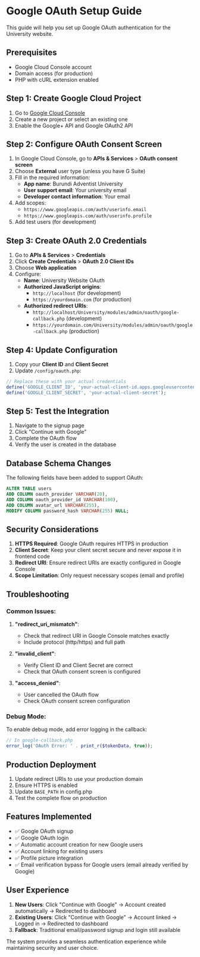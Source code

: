 # Google OAuth Setup Guide

This guide will help you set up Google OAuth authentication for the University website.

## Prerequisites

- Google Cloud Console account
- Domain access (for production)
- PHP with cURL extension enabled

## Step 1: Create Google Cloud Project

1. Go to [Google Cloud Console](https://console.cloud.google.com/)
2. Create a new project or select an existing one
3. Enable the Google+ API and Google OAuth2 API

## Step 2: Configure OAuth Consent Screen

1. In Google Cloud Console, go to **APIs & Services** > **OAuth consent screen**
2. Choose **External** user type (unless you have G Suite)
3. Fill in the required information:
   - **App name**: Burundi Adventist University
   - **User support email**: Your university email
   - **Developer contact information**: Your email
4. Add scopes:
   - `https://www.googleapis.com/auth/userinfo.email`
   - `https://www.googleapis.com/auth/userinfo.profile`
5. Add test users (for development)

## Step 3: Create OAuth 2.0 Credentials

1. Go to **APIs & Services** > **Credentials**
2. Click **Create Credentials** > **OAuth 2.0 Client IDs**
3. Choose **Web application**
4. Configure:
   - **Name**: University Website OAuth
   - **Authorized JavaScript origins**: 
     - `http://localhost` (for development)
     - `https://yourdomain.com` (for production)
   - **Authorized redirect URIs**:
     - `http://localhost/University/modules/admin/oauth/google-callback.php` (development)
     - `https://yourdomain.com/University/modules/admin/oauth/google-callback.php` (production)

## Step 4: Update Configuration

1. Copy your **Client ID** and **Client Secret**
2. Update `/config/oauth.php`:

```php
// Replace these with your actual credentials
define('GOOGLE_CLIENT_ID', 'your-actual-client-id.apps.googleusercontent.com');
define('GOOGLE_CLIENT_SECRET', 'your-actual-client-secret');
```

## Step 5: Test the Integration

1. Navigate to the signup page
2. Click "Continue with Google"
3. Complete the OAuth flow
4. Verify the user is created in the database

## Database Schema Changes

The following fields have been added to support OAuth:

```sql
ALTER TABLE users 
ADD COLUMN oauth_provider VARCHAR(20),
ADD COLUMN oauth_provider_id VARCHAR(100),
ADD COLUMN avatar_url VARCHAR(255),
MODIFY COLUMN password_hash VARCHAR(255) NULL;
```

## Security Considerations

1. **HTTPS Required**: Google OAuth requires HTTPS in production
2. **Client Secret**: Keep your client secret secure and never expose it in frontend code
3. **Redirect URI**: Ensure redirect URIs are exactly configured in Google Console
4. **Scope Limitation**: Only request necessary scopes (email and profile)

## Troubleshooting

### Common Issues:

1. **"redirect_uri_mismatch"**: 
   - Check that redirect URI in Google Console matches exactly
   - Include protocol (http/https) and full path

2. **"invalid_client"**:
   - Verify Client ID and Client Secret are correct
   - Check that OAuth consent screen is configured

3. **"access_denied"**:
   - User cancelled the OAuth flow
   - Check OAuth consent screen configuration

### Debug Mode:

To enable debug mode, add error logging in the callback:

```php
// In google-callback.php
error_log('OAuth Error: ' . print_r($tokenData, true));
```

## Production Deployment

1. Update redirect URIs to use your production domain
2. Ensure HTTPS is enabled
3. Update `BASE_PATH` in config.php
4. Test the complete flow on production

## Features Implemented

- ✅ Google OAuth signup
- ✅ Google OAuth login  
- ✅ Automatic account creation for new Google users
- ✅ Account linking for existing users
- ✅ Profile picture integration
- ✅ Email verification bypass for Google users (email already verified by Google)

## User Experience

1. **New Users**: Click "Continue with Google" → Account created automatically → Redirected to dashboard
2. **Existing Users**: Click "Continue with Google" → Account linked → Logged in → Redirected to dashboard
3. **Fallback**: Traditional email/password signup and login still available

The system provides a seamless authentication experience while maintaining security and user choice.
